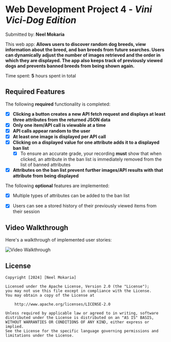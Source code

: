 # Web Development Project 4 - *Vini Vici-Dog Edition*

Submitted by: **Neel Mokaria**

This web app: **Allows users to discover random dog breeds, view information about the breed, and ban breeds from future searches. Users can dynamically adjust the number of images retrieved and the order in which they are displayed. The app also keeps track of previously viewed dogs and prevents banned breeds from being shown again.**

Time spent: **5** hours spent in total

## Required Features

The following **required** functionality is completed:

- [X] **Clicking a button creates a new API fetch request and displays at least three attributes from the returned JSON data**
- [X] **Only one item/API call is viewable at a time**
- [X] **API calls appear random to the user**
- [X] **At least one image is displayed per API call**
- [X] **Clicking on a displayed value for one attribute adds it to a displayed ban list**
  - [X] To ensure an accurate grade, your recording **must** show that when clicked, an attribute in the ban list is immediately removed from the list of banned attributes
- [X] **Attributes on the ban list prevent further images/API results with that attribute from being displayed**

The following **optional** features are implemented:

- [X] Multiple types of attributes can be added to the ban list
- [X] Users can see a stored history of their previously viewed items from their session


## Video Walkthrough

Here's a walkthrough of implemented user stories:

<img src='https://github.com/nmokaria27/Codepath-Web102-Veni-Vici-Dog-Edition/blob/main/VVD.gif' title='Video Walkthrough' width='' alt='Video Walkthrough' />


## License

    Copyright [2024] [Neel Mokaria]

    Licensed under the Apache License, Version 2.0 (the "License");
    you may not use this file except in compliance with the License.
    You may obtain a copy of the License at

        http://www.apache.org/licenses/LICENSE-2.0

    Unless required by applicable law or agreed to in writing, software
    distributed under the License is distributed on an "AS IS" BASIS,
    WITHOUT WARRANTIES OR CONDITIONS OF ANY KIND, either express or implied.
    See the License for the specific language governing permissions and
    limitations under the License.

